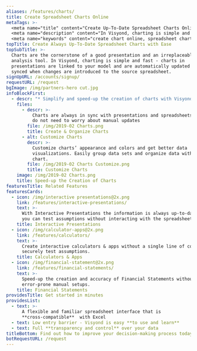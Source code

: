 ```yaml
---
aliases: /features/charts/
title: Create Spreadsheet Charts Online
metaTags: >-
  <meta name="title" content="Create Up-To-Date Spreadsheet Charts Online with Ease">
  <meta name="description" content="In Visyond, charting is simple and fast -  create spreadsheets charts online and link presentations to your model. Charts sare automatically updated and synced when changes are introduced to the source spreadsheet.">
  <meta name="keywords" content="create chart online, spreadsheet chart">
topTitle: Create Always Up-To-Date Spreadsheet Charts with Ease
topSubTitle: >-
  Charts are the cornerstone of a good presentation and an irreplaceable
  analysis tool. In Visyond, charting is simple and fast - charts in
  presentations are linked to your model and are automatically updated and
  synced when changes are introduced to the source spreadsheet.
signUpURL: /accounts/signup/
requestURL: /request
bgImage: /img/partners-hero cut.jpg
infoBlockFirst:
  - descr: "* Simplify and speed-up the creation of charts with Visyond’s intuitive interface\r\n* Pick from a wide variety of chart types - from familiar Bars and Pies to Waterfall charts\r\n* Export charts or place them inside Visyond’s presentation instantly\r\n* Charts are always in sync with presentations and spreadsheets so you do not need to worry about manual updates\n"
    files:
      - descr: >-
          Charts are always in sync with presentations and spreadsheets so you
          do not need to worry about manual updates
        file: /img/2019-02 Charts.png
        title: Create & Organize Charts
      - alt: Customize Charts
        descr: >-
          Customize charts’ appearance and colors and get better data
          visualizations. Easily group data sets and organize data within the
          chart.
        file: /img/2019-02 Charts Customize.png
        title: Customize Charts
    image: /img/2019-02 Charts.png
    title: Speed-up the Creation of Charts
featuresTitle: Related Features
featuresCards:
  - icon: /img/interactive presentations@2x.png
    link: /features/interactive-presentations/
    text: >-
      With Interactive Presentations the information is always up-to-date, and
      you can test assumptions without interacting with the spreadsheet.
    title: Interactive Presentations
  - icon: /img/calculator-apps@2x.png
    link: /features/calculators/
    text: >-
      Create interactive calculators & apps without a single line of code and
      securely test assumptions.
    title: Calculators & Apps
  - icon: /img/financial-statement@2x.png
    link: /features/financial-statements/
    text: >-
      Speed-up the creation and accuracy of Financial Statements without long
      error-prone manual setups.
    title: Financial Statements
providesTitle: Get started in minutes
providesList:
  - text: >-
      A flexible and familiar spreadsheet interface that is
      **cross-compatible**  with Excel
  - text: Low entry barrier - Visyond is easy **to use and learn**
  - text: Full **transparency and control** over your data
titleBottom: Find out how to improve your decision-making process today
botRequestURL: /request
---
```


